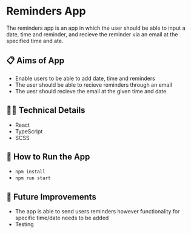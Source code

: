 # Reminders App

The reminders app is an app in which the user should be able to input a date, time and reminder, and recieve the reminder via an email at the specified time and ate.

## 📋 Aims of App

- Enable users to be able to add date, time and reminders
- The user should be able to recieve reminders through an email
- The uesr should recieve the email at the given time and date

## 👩‍💻 Technical Details

- React
- TypeScript
- SCSS

## 🔧 How to Run the App

- `npm install`
- `npm run start`

## 💭 Future Improvements

- The app is able to send users reminders however functionality for specific time/date needs to be added
- Testing

